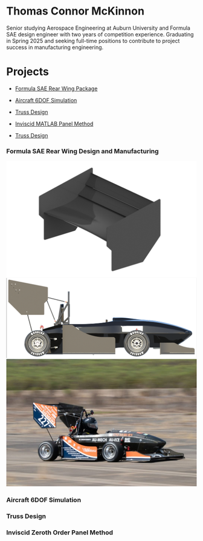 # Thomas Connor McKinnon

Senior studying Aerospace Engineering at Auburn University and Formula SAE design engineer with two years of competition experience. Graduating in Spring 2025 and seeking full-time positions to contribute to project success in manufacturing engineering.

# Projects
- [Formula SAE Rear Wing Package](<#Formula SAE Rear Wing Design and Manufacturing>)
- [Aircraft 6DOF Simulation](<#Aircraft 6DOF Simulation>)
- [Truss Design](#Truss-Design)
- [Inviscid MATLAB Panel Method](<#Inviscid Zeroth Order Panel Method>)

- [Truss Design](<#[Truss Design]>)
### Formula SAE Rear Wing Design and Manufacturing
<img src="Formula_SAE/final_render.png" width="600">
<img src="Formula_SAE/full_car.png" width="600">
<img src="Formula_SAE/full_car_ax.png" width="600">

### Aircraft 6DOF Simulation

### Truss Design

### Inviscid Zeroth Order Panel Method





